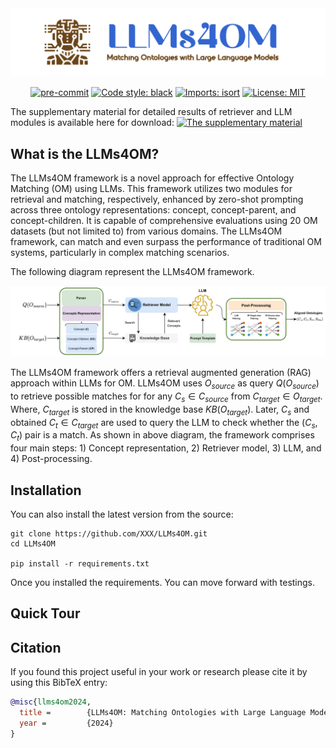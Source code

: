 <div align="center">
 <img src="images/logo.png"/>
</div>

<div align="center">


[![pre-commit](https://img.shields.io/badge/pre--commit-enabled-brightgreen?logo=pre-commit)](https://github.com/pre-commit/pre-commit)
[![Code style: black](https://img.shields.io/badge/code%20style-black-000000.svg)](https://github.com/psf/black)
[![Imports: isort](https://img.shields.io/badge/%20imports-isort-%231674b1?style=flat&labelColor=ef8336)](https://pycqa.github.io/isort/)
[![License: MIT](https://img.shields.io/badge/License-MIT-yellow.svg)](https://opensource.org/licenses/MIT)
</div>

The supplementary material for detailed results of retriever and LLM modules is available here for download: [![The supplementary material](https://img.shields.io/badge/Download%20AS%20pdf-EF3939?style=badge&logo=adobeacrobatreader&logoColor=white&color=black&labelColor=ec1c24)](docs/LLMs4OM_Supplementary_Material.pdf)

## What is the LLMs4OM?

The LLMs4OM framework is a novel approach for effective Ontology Matching (OM) using LLMs. This framework utilizes two modules for retrieval and matching, respectively, enhanced by zero-shot prompting across three ontology representations: concept, concept-parent, and concept-children.  It is capable of comprehensive evaluations using 20 OM datasets (but not limited to) from various domains. The LLMs4OM framework, can match and even surpass the performance of traditional OM systems, particularly in complex matching scenarios.

The following diagram represent the LLMs4OM framework.
<div align="center">
 <img src="images/LLMs4OM.jpg"/>
</div>

The LLMs4OM framework offers a retrieval augmented generation (RAG) approach within LLMs for OM. LLMs4OM uses $O_{source}$ as query $Q(O_{source})$ to retrieve possible matches for for any $C_s \in C_{source}$ from $C_{target} \in O_{target}$. Where, $C_{target}$ is stored in the knowledge base $KB(O_{target})$. Later, $C_{s}$ and obtained $C_t \in C_{target}$ are used to query the LLM to check whether the $(C_s, C_t)$ pair is a match. As shown in above diagram, the framework comprises four main steps: 1) Concept representation, 2) Retriever model, 3) LLM, and 4) Post-processing.

## Installation

You can also install the latest version from the source:
```
git clone https://github.com/XXX/LLMs4OM.git
cd LLMs4OM

pip install -r requirements.txt
```
Once you installed the requirements. You can move forward with testings.

## Quick Tour


## Citation
If you found this project useful in your work or research please cite it by using this BibTeX entry:
```bibtex
@misc{llms4om2024,
  title =        {LLMs4OM: Matching Ontologies with Large Language Models},
  year =         {2024}
}
```
